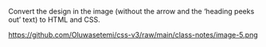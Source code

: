 Convert the design in the image (without the arrow and the ‘heading peeks out’ text) to HTML and CSS.

https://github.com/Oluwasetemi/css-v3/raw/main/class-notes/image-5.png